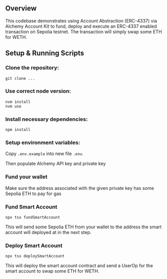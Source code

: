 ## Overview
This codebase demonstrates using Account Abstraction (ERC-4337) via Alchemy Account Kit to fund, deploy and execute an ERC-4337 enabled transaction on Sepolia testnet. The transaction will simply swap some ETH for WETH.

## Setup & Running Scripts

### Clone the repository:
```shell
git clone ...
```

### Use correct node version:
```shell
nvm install 
nvm use
```

### Install necessary dependencies:
```shell
npm install
```

### Setup environment variables:
Copy `.env.example` into new file `.env`.

Then populate Alchemy API key and private key

### Fund your wallet
Make sure the address associated with the given private key has some Sepolia ETH to pay for gas

### Fund Smart Account
```shell
npx tsx fundSmartAccount
```
This will send some Sepolia ETH from your wallet to the address the smart account will deployed at in the next step.

### Deploy Smart Account
```shell
npx tsx deploySmartAccount
```
This will deploy the smart account contract and send a UserOp for the smart account to swap some ETH for WETH.